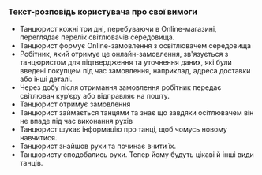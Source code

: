 ### Текст-розповідь користувача про свої вимоги
+ Танцюрист кожні три дні, перебуваючи в Online-магазині, переглядає перелік світлювачів середовища.
+ Танцюрист формує Online-замовлення з освітлювачем середовища
+ Робітник, який отримує це онлайн-замовлення, зв'язується з танцюристом для підтвердження та уточнення даних, які були введені покупцем під час замовлення, наприклад, адреса доставки або інші деталі.
+ Через добу після отримання замовлення робітник передає світлювач кур’єру або відправляє на пошту.
+ Танцюрист отримує замовлення
+ Танцюрист займається танцями та знає що завдяки осітлювачем він не впаде під час виконання рухів
+ Танцюрист шукає інформацію про танці, щоб чомусь новому навчитися.
+ Танцюрист знайшов рухи та починає вчити їх.
+ Танцюристу сподобались рухи. Тепер йому будуть цікаві й інші види танців.

